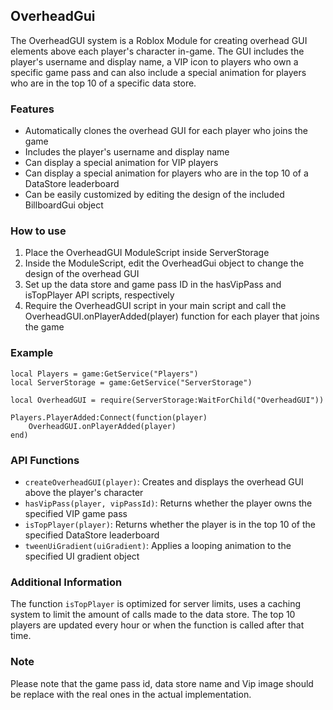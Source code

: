 ## OverheadGui
The OverheadGUI system is a Roblox Module for creating overhead GUI elements above each player's character in-game. The GUI includes the player's username and display name, a VIP icon to players who own a specific game pass and can also include a special animation for players who are in the top 10 of a specific data store.

### Features
* Automatically clones the overhead GUI for each player who joins the game
* Includes the player's username and display name
* Can display a special animation for VIP players
* Can display a special animation for players who are in the top 10 of a DataStore leaderboard
* Can be easily customized by editing the design of the included BillboardGui object

### How to use
1. Place the OverheadGUI ModuleScript inside ServerStorage
2. Inside the ModuleScript, edit the OverheadGui object to change the design of the overhead GUI
3. Set up the data store and game pass ID in the hasVipPass and isTopPlayer API scripts, respectively
4. Require the OverheadGUI script in your main script and call the OverheadGUI.onPlayerAdded(player) function for each player that joins the game

### Example
~~~
local Players = game:GetService("Players")
local ServerStorage = game:GetService("ServerStorage")

local OverheadGUI = require(ServerStorage:WaitForChild("OverheadGUI"))

Players.PlayerAdded:Connect(function(player)
	OverheadGUI.onPlayerAdded(player)
end)
~~~
### API Functions
* `createOverheadGUI(player)`: Creates and displays the overhead GUI above the player's character
* `hasVipPass(player, vipPassId)`: Returns whether the player owns the specified VIP game pass
* `isTopPlayer(player)`: Returns whether the player is in the top 10 of the specified DataStore leaderboard
* `tweenUiGradient(uiGradient)`: Applies a looping animation to the specified UI gradient object

### Additional Information
The function `isTopPlayer` is optimized for server limits, uses a caching system to limit the amount of calls made to the data store. The top 10 players are updated every hour or when the function is called after that time.

### Note
Please note that the game pass id, data store name and Vip image should be replace with the real ones in the actual implementation.
